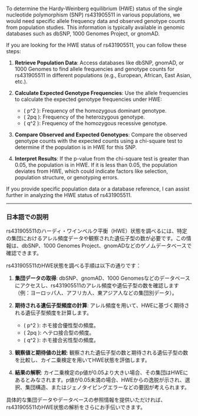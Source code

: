 To determine the Hardy-Weinberg equilibrium (HWE) status of the single nucleotide polymorphism (SNP) rs431905511 in various populations, we would need specific allele frequency data and observed genotype counts from population studies. This information is typically available in genomic databases such as dbSNP, 1000 Genomes Project, or gnomAD.

If you are looking for the HWE status of rs431905511, you can follow these steps:

1. **Retrieve Population Data**: Access databases like dbSNP, gnomAD, or 1000 Genomes to find allele frequencies and genotype counts for rs431905511 in different populations (e.g., European, African, East Asian, etc.).

2. **Calculate Expected Genotype Frequencies**: Use the allele frequencies to calculate the expected genotype frequencies under HWE:
   - \( p^2 \): Frequency of the homozygous dominant genotype.
   - \( 2pq \): Frequency of the heterozygous genotype.
   - \( q^2 \): Frequency of the homozygous recessive genotype.

3. **Compare Observed and Expected Genotypes**: Compare the observed genotype counts with the expected counts using a chi-square test to determine if the population is in HWE for this SNP.

4. **Interpret Results**: If the p-value from the chi-square test is greater than 0.05, the population is in HWE. If it is less than 0.05, the population deviates from HWE, which could indicate factors like selection, population structure, or genotyping errors.

If you provide specific population data or a database reference, I can assist further in analyzing the HWE status of rs431905511.

---

### 日本語での説明

rs431905511のハーディ・ワインベルク平衡（HWE）状態を調べるには、特定の集団におけるアレル頻度データや観察された遺伝子型の数が必要です。この情報は、dbSNP、1000 Genomes Project、gnomADなどのゲノムデータベースで確認できます。

rs431905511のHWE状態を調べる手順は以下の通りです：

1. **集団データの取得**: dbSNP、gnomAD、1000 Genomesなどのデータベースにアクセスし、rs431905511のアレル頻度や遺伝子型の数を確認します（例：ヨーロッパ人、アフリカ人、東アジア人などの集団別データ）。

2. **期待される遺伝子型頻度の計算**: アレル頻度を用いて、HWEに基づく期待される遺伝子型頻度を計算します。
   - \( p^2 \): ホモ接合優性型の頻度。
   - \( 2pq \): ヘテロ接合型の頻度。
   - \( q^2 \): ホモ接合劣性型の頻度。

3. **観察値と期待値の比較**: 観察された遺伝子型の数と期待される遺伝子型の数を比較し、カイ二乗検定を用いてHWE状態を評価します。

4. **結果の解釈**: カイ二乗検定のp値が0.05より大きい場合、その集団はHWEにあるとみなされます。p値が0.05未満の場合、HWEからの逸脱が示され、選択、集団構造、またはジェノタイピングエラーなどの要因が考えられます。

具体的な集団データやデータベースの参照情報を提供いただければ、rs431905511のHWE状態の解析をさらにお手伝いできます。